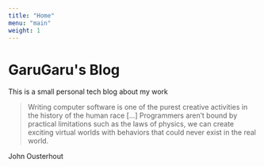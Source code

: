 ```yaml
---
title: "Home"
menu: "main"
weight: 1
---
```


# GaruGaru's Blog 

This is a small personal tech blog about my work 


> Writing computer software is one of the purest creative activities in the history of the human race [...]
> Programmers aren’t bound by practical limitations such as the laws of physics, we can create exciting virtual worlds with behaviors that could never exist in the real world. 

John Ousterhout 